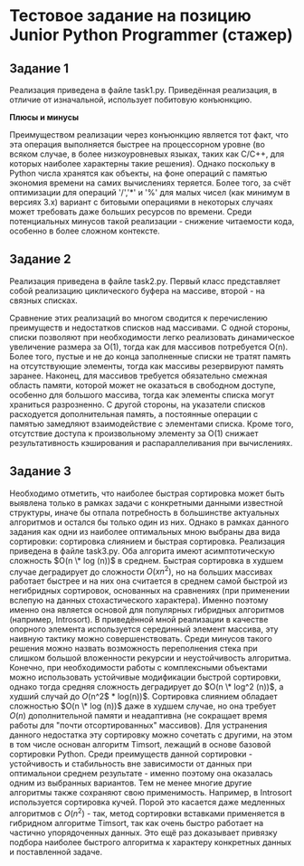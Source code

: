 # Тестовое задание на позицию Junior Python Programmer (стажер)

## Задание 1

Реализация приведена в файле task1.py. Приведённая реализация, в отличие от изначальной, использует побитовую конъюнкцию.

**Плюсы и минусы**

Преимуществом реализации через конъюнкцию является тот факт, что эта операция выполняется быстрее на процессорном уровне (во всяком случае, в более низкоуровневых языках, таких как C/C++, для которых наиболее характерны такие решения). Однако поскольку в Python числа хранятся как объекты, на фоне операций с памятью экономия времени на самих вычислениях теряется. Более того, за счёт оптимизации для операций '/','\*' и '%' для малых чисел (как минимум в версиях 3.x) вариант с битовыми операциями в некоторых случаях может требовать даже больших ресурсов по времени. Среди потенциальных минусов такой реализации - снижение читаемости кода, особенно в более сложном контексте.

## Задание 2

Реализация приведена в файле task2.py. Первый класс представляет собой реализацию циклического буфера на массиве, второй - на связных списках.

Сравнение этих реализаций во многом сводится к перечислению преимуществ и недостатков списков над массивами. С одной стороны, списки позволяют при необходимости легко реализовать динамическое увеличение размера за O(1), тогда как для массивов потребуется O(n). Более того, пустые и не до конца заполненные списки не тратят память на отсутствующие элементы, тогда как массивы резервируют память заранее. Наконец, для массивов требуется обязательно смежная область памяти, которой может не оказаться в свободном доступе, особенно для большого массива, тогда как элементы списка могут храниться разрозненно. С другой стороны, на указатели списков расходуется дополнительная память, а постоянные операции с памятью замедляют взаимодействие с элементами списка. Кроме того, отсутствие доступа к произвольному элементу за O(1) снижает результативность кэширования и распараллеливания при вычислениях.

## Задание 3

Необходимо отметить, что наиболее быстрая сортировка может быть выявлена только в рамках задачи с конкретными данными известной структуры, иначе бы отпала потребность в большинстве актуальных алгоритмов и остался бы только один из них. Однако в рамках данного задания как одни из наиболее оптимальных мною выбраны два вида сортировки: сортировка слиянием и быстрая сортировка. Реализация приведена в файле task3.py. Оба алгорита имеют асимптотическую сложность $O(n \* log (n))$ в среднем.
Быстрая сортировка в худшем случае деградирует до сложности $O(xn^2)$, но на больших массивах работает быстрее и на них она считается в среднем самой быстрой из негибридных сортировок, основанных на сравнениях (при применении вслепую на данных стохастического характера). Именно поэтому именно она является основой для популярных гибридных алгоритмов (например, Introsort). В приведённой мной реализации в качестве опорного элемента используется серединный элемент массива, эту наивную тактику можно совершенствовать. Среди минусов такого решения можно назвать возможность переполнения стека при слишком большой вложенности рекурсии и неустойчивость алгоритма. Конечно, при необходимости работы с комплексными объектами можно использовать устойчивые модификации быстрой сортировки, однако тогда средняя сложность деградирует до $O(n \* log^2 (n))$, а худший случай до $O($n^2$ \* log(n))$.
Сортировка слиянием обладает сложностью $O(n \* log (n))$ даже в худшем случае, но она требует $O(n)$ дополнительной памяти и неадаптивна (не сокращает время работы для "почти отсортированных" массивов). Для устранения данного недостатка эту сортировку можно сочетать с другими, на этом в том числе основан алгоритм Timsort, лежащий в основе базовой сортировки Python. Среди преимуществ данной сортировки - устойчивость и стабильность вне зависимости от данных при оптимальнои среднем результате - именно поэтому она оказалась одним из выбранных вариантов.
Тем не менее многие другие алгоритмы также сохраняют свою применимость. Например, в Introsort используется сортировка кучей. Порой это касается даже медленных алгоритмов с $O(n^2)$ - так, метод сортировки вставками применяется в гибридном алгоритме Timsort, так как очень быстро работает на частично упорядоченных данных. Это ещё раз доказывает привязку подбора наиболее быстрого алгоритма к характеру конкретных данных и поставленной задаче.